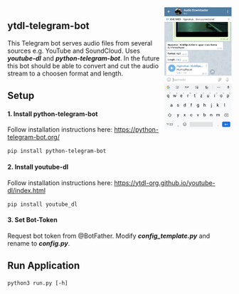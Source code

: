 <img src="preview.jpg" align="right" width="30%">

## ytdl-telegram-bot

This Telegram bot serves audio files from several sources e.g. YouTube and SoundCloud. 
Uses **_youtube-dl_** and **_python-telegram-bot_**. In the future this bot should be able to convert and cut the audio 
stream to a choosen format and length.



## Setup
#### **1. Install python-telegram-bot**
Follow installation instructions here: https://python-telegram-bot.org/
```
pip install python-telegram-bot
```

#### **2. Install youtube-dl**
Follow installation instructions here: https://ytdl-org.github.io/youtube-dl/index.html
```
pip install youtube_dl
```

#### **3. Set Bot-Token**
Request bot token from @BotFather. 
Modify **_config_template.py_** and rename to **_config.py_**.

## Run Application
```
python3 run.py [-h]
```
